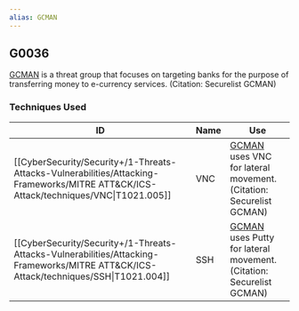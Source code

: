 ```yaml
---
alias: GCMAN
---
```


## G0036

[GCMAN](https://attack.mitre.org/groups/G0036) is a threat group that focuses on targeting banks for the purpose of transferring money to e-currency services. (Citation: Securelist GCMAN)


### Techniques Used

| ID | Name | Use |
| --- | --- | --- |
| [[CyberSecurity/Security+/1-Threats-Attacks-Vulnerabilities/Attacking-Frameworks/MITRE ATT&CK/ICS-Attack/techniques/VNC\|T1021.005]] | VNC | [GCMAN](https://attack.mitre.org/groups/G0036) uses VNC for lateral movement.(Citation: Securelist GCMAN) |
| [[CyberSecurity/Security+/1-Threats-Attacks-Vulnerabilities/Attacking-Frameworks/MITRE ATT&CK/ICS-Attack/techniques/SSH\|T1021.004]] | SSH | [GCMAN](https://attack.mitre.org/groups/G0036) uses Putty for lateral movement.(Citation: Securelist GCMAN) |
